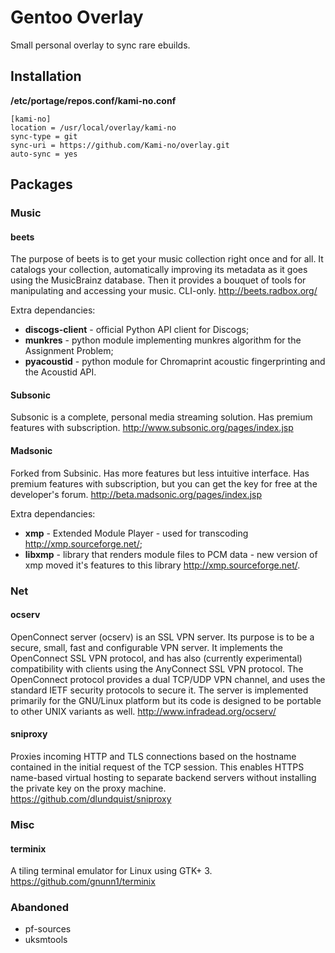 # Gentoo Overlay
Small personal overlay to sync rare ebuilds.

## Installation

**/etc/portage/repos.conf/kami-no.conf**

```
[kami-no]
location = /usr/local/overlay/kami-no
sync-type = git
sync-uri = https://github.com/Kami-no/overlay.git
auto-sync = yes
```

## Packages

### Music
#### beets
The purpose of beets is to get your music collection right once and for all. It catalogs your collection, automatically improving its metadata as it goes using the MusicBrainz database. Then it provides a bouquet of tools for manipulating and accessing your music. CLI-only. http://beets.radbox.org/

Extra dependancies:
- **discogs-client** - official Python API client for Discogs;
- **munkres** - python module implementing munkres algorithm for the Assignment Problem;
- **pyacoustid** - python module for Chromaprint acoustic fingerprinting and the Acoustid API.

#### Subsonic
Subsonic is a complete, personal media streaming solution. Has premium features with subscription. http://www.subsonic.org/pages/index.jsp
#### Madsonic
Forked from Subsinic. Has more features but less intuitive interface. Has premium features with subscription, but you can get the key for free at the developer's forum. http://beta.madsonic.org/pages/index.jsp

Extra dependancies:
- **xmp** - Extended Module Player - used for transcoding http://xmp.sourceforge.net/;
- **libxmp** - library that renders module files to PCM data - new version of xmp moved it's features to this library http://xmp.sourceforge.net/.

### Net
#### ocserv
OpenConnect server (ocserv) is an SSL VPN server. Its purpose is to be a secure, small, fast and configurable VPN server. It implements the OpenConnect SSL VPN protocol, and has also (currently experimental) compatibility with clients using the AnyConnect SSL VPN protocol. The OpenConnect protocol provides a dual TCP/UDP VPN channel, and uses the standard IETF security protocols to secure it. The server is implemented primarily for the GNU/Linux platform but its code is designed to be portable to other UNIX variants as well. http://www.infradead.org/ocserv/
#### sniproxy
Proxies incoming HTTP and TLS connections based on the hostname contained in the initial request of the TCP session. This enables HTTPS name-based virtual hosting to separate backend servers without installing the private key on the proxy machine. https://github.com/dlundquist/sniproxy

### Misc
#### terminix
A tiling terminal emulator for Linux using GTK+ 3. https://github.com/gnunn1/terminix

### Abandoned
- pf-sources
- uksmtools 

